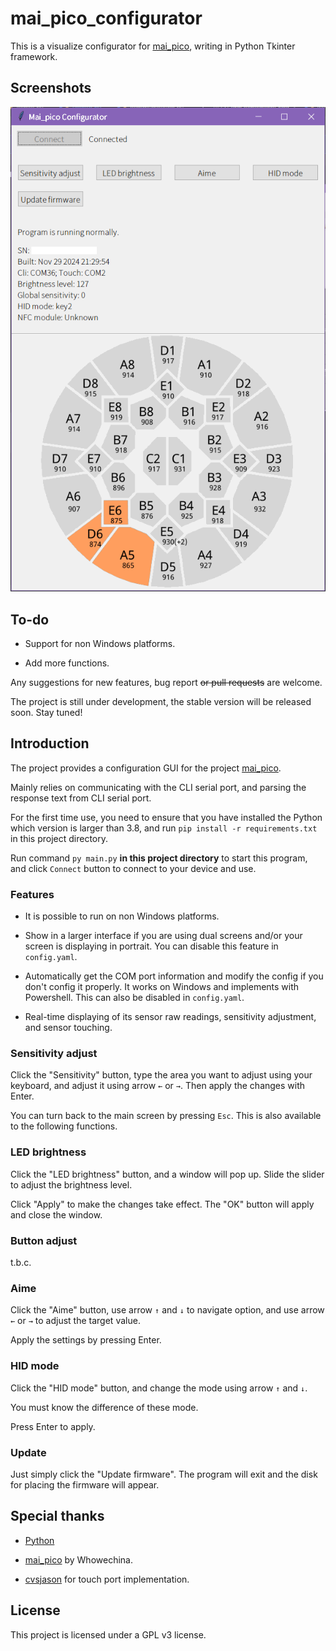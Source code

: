 # mai_pico_configurator

This is a visualize configurator for [mai_pico](https://github.com/whowechina/mai_pico), writing in Python Tkinter framework.

## Screenshots

![](images/app-screenshot.png)

## To-do

- Support for non Windows platforms.

- Add more functions.

Any suggestions for new features, bug report ~~or pull requests~~ are welcome.

The project is still under development, the stable version will be released soon. Stay tuned!

## Introduction

The project provides a configuration GUI for the project [mai_pico](https://github.com/whowechina/mai_pico).

Mainly relies on communicating with the CLI serial port, and parsing the response text from CLI serial port.

For the first time use, you need to ensure that you have installed the Python which version is larger than 3.8, and run `pip install -r requirements.txt` in this project directory.

Run command `py main.py` **in this project directory** to start this program, and click `Connect` button to connect to your device and use.

### Features

- It is possible to run on non Windows platforms.

- Show in a larger interface if you are using dual screens and/or your screen is displaying in portrait. You can disable this feature in `config.yaml`.

- Automatically get the COM port information and modify the config if you don't config it properly. It works on Windows and implements with Powershell. This can also be disabled in `config.yaml`.

- Real-time displaying of its sensor raw readings, sensitivity adjustment, and sensor touching.

### Sensitivity adjust

Click the "Sensitivity" button, type the area you want to adjust using your keyboard, and adjust it using arrow `←` or `→`. Then apply the changes with Enter.

You can turn back to the main screen by pressing `Esc`. This is also available to the following functions.

### LED brightness

Click the "LED brightness" button, and a window will pop up. Slide the slider to adjust the brightness level.

Click "Apply" to make the changes take effect. The "OK" button will apply and close the window.

### Button adjust

t.b.c.

### Aime

Click the "Aime" button, use arrow `↑` and `↓` to navigate option, and use arrow `←` or `→` to adjust the target value.

Apply the settings by pressing Enter.

### HID mode

Click the "HID mode" button, and change the mode using arrow `↑` and `↓`.

You must know the difference of these mode.

Press Enter to apply.

### Update

Just simply click the "Update firmware". The program will exit and the disk for placing the firmware will appear.

## Special thanks

- [Python](https://python.org)

- [mai_pico](https://github.com/whowechina/mai_pico) by Whowechina.

- [cvsjason](https://github.com/cvsjason) for touch port implementation.

## License

This project is licensed under a GPL v3 license.